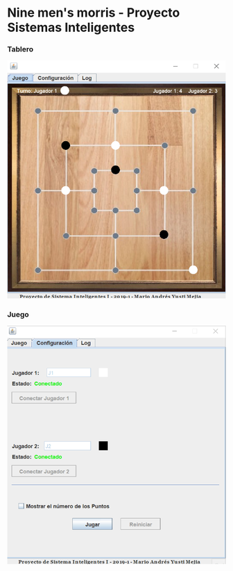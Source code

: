 # Nine men's morris - Proyecto Sistemas Inteligentes

### Tablero

![Vista Juego Inicial](docs/images/Tablero.png)

### Juego

![Vista Juego Inicial](docs/images/Juego.gif)
